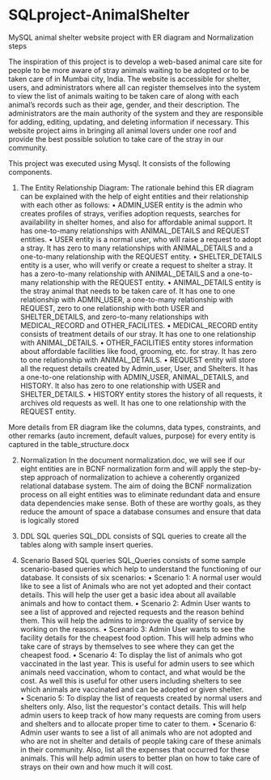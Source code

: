 # SQLproject-AnimalShelter
MySQL animal shelter website project with ER diagram and Normalization steps

The inspiration of this project is to develop a web-based animal care site for people to be more aware of stray animals waiting to be adopted or to be taken care of in Mumbai city, India. The website is accessible for shelter, users, and administrators where all can register themselves into the system to view the list of animals waiting to be taken care of along with each animal’s records such as their age, gender, and their description. The administrators are the main authority of the system and they are responsible for adding, editing, updating, and deleting information if necessary. This website project aims in bringing all animal lovers under one roof and provide the best possible solution to take care of the stray in our community.

This project was executed using Mysql. It consists of the following components.

1. The Entity Relationship Diagram:
The rationale behind this ER diagram can be explained with the help of eight entities and their relationship with each other as follows:
  •	ADMIN_USER entity is the admin who creates profiles of strays, verifies adoption requests, searches for availability in shelter homes, and also for affordable animal support. It has one-to-many relationships with ANIMAL_DETAILS and REQUEST entities.
  •	USER entity is a normal user, who will raise a request to adopt a stray. It has zero to many relationships with ANIMAL_DETAILS and a one-to-many relationship with the REQUEST entity.
  •	SHELTER_DETAILS entity is a user, who will verify or create a request to shelter a stray. It has a zero-to-many relationship with ANIMAL_DETAILS and a one-to-many relationship with the REQUEST entity.
  •	ANIMAL_DETAILS entity is the stray animal that needs to be taken care of. It has one to one relationship with ADMIN_USER, a one-to-many relationship with REQUEST, zero to one relationship with both USER and SHELTER_DETAILS, and zero-to-many relationships with MEDICAL_RECORD and OTHER_FACILITES.
  •	MEDICAL_RECORD entity consists of treatment details of our stray. It has one to one relationship with ANIMAL_DETAILS.
  •	OTHER_FACILITIES entity stores information about affordable facilities like food, grooming, etc. for stray. It has zero to one relationship with ANIMAL_DETAILS.
  •	REQUEST entity will store all the request details created by Admin_user, User, and Shelters. It has a one-to-one relationship with ADMIN_USER, ANIMAL_DETAILS, and HISTORY. It also has zero to one relationship with USER and SHELTER_DETAILS.
  •	HISTORY entity stores the history of all requests, it archives old requests as well. It has one to one relationship with the REQUEST entity.

More details from ER diagram like the columns, data types, constraints, and other remarks (auto increment, default values, purpose) for every entity is captured in the table_structure.docx

2. Normalization
In the document normalization.doc, we will see if our eight entities are in BCNF normalization form and will apply the step-by-step approach of normalization to achieve a coherently organized relational database system.
The aim of doing the BCNF normalization process on all eight entities was to eliminate redundant data and ensure data dependencies make sense. Both of these are worthy goals, as they reduce the amount of space a database consumes and ensure that data is logically stored

3. DDL SQL queries
SQL_DDL consists of SQL queries to create all the tables along with sample insert queries.

4. Scenario Based SQL queries
SQL_Queries consists of some sample scenario-based queries which help to understand the functioning of our database.
It consists of six scenarios:
•	Scenario 1: A normal user would like to see a list of Animals who are not yet adopted and their contact details. This will help the user get a basic idea about all available animals and how to contact them.
•	Scenario 2: Admin User wants to see a list of approved and rejected requests and the reason behind them. This will help the admins to improve the quality of service by working on the reasons.
•	Scenario 3: Admin User wants to see the facility details for the cheapest food option. This will help admins who take care of strays by themselves to see where they can get the cheapest food. 
•	Scenario 4: To display the list of animals who got vaccinated in the last year. This is useful for admin users to see which animals need vaccination, whom to contact, and what would be the cost. As well this is useful for other users including shelters to see which animals are vaccinated and can be adopted or given shelter.  
•	Scenario 5: To display the list of requests created by normal users and shelters only. Also, list the requestor's contact details. This will help admin users to keep track of how many requests are coming from users and shelters and to allocate proper time to cater to them.
•	Scenario 6: Admin user wants to see a list of all animals who are not adopted and who are not in shelter and details of people taking care of these animals in their community. Also, list all the expenses that occurred for these animals. This will help admin users to better plan on how to take care of strays on their own and how much it will cost.
